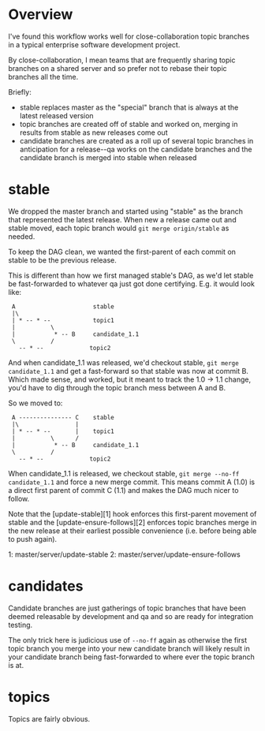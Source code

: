 
Overview
========

I've found this workflow works well for close-collaboration topic branches in a typical enterprise software development project.

By close-collaboration, I mean teams that are frequently sharing topic branches on a shared server and so prefer not to rebase their topic branches all the time.

Briefly:

* stable replaces master as the "special" branch that is always at the latest released version
* topic branches are created off of stable and worked on, merging in results from stable as new releases come out
* candidate branches are created as a roll up of several topic branches in anticipation for a release--qa works on the candidate branches and the candidate branch is merged into stable when released

stable
======

We dropped the master branch and started using "stable" as the branch that represented the latest release. When new a release came out and stable moved, each topic branch would `git merge origin/stable` as needed.

To keep the DAG clean, we wanted the first-parent of each commit on stable to be the previous release.

This is different than how we first managed stable's DAG, as we'd let stable be fast-forwarded to whatever qa just got done certifying. E.g. it would look like:

     A                      stable
     |\
     | * -- * --            topic1
     |          \
     |           * -- B     candidate_1.1        
     \          /
       -- * --             topic2

And when candidate_1.1 was released, we'd checkout stable, `git merge candidate_1.1` and get a fast-forward so that stable was now at commit B. Which made sense, and worked, but it meant to track the 1.0 -> 1.1 change, you'd have to dig through the topic branch mess between A and B.

So we moved to:

     A --------------- C    stable
     |\                |
     | * -- * --       |    topic1
     |          \      /
     |           * -- B     candidate_1.1        
     \          /
       -- * --             topic2

When candidate_1.1 is released, we checkout stable, `git merge --no-ff candidate_1.1` and force a new merge commit. This means commit A (1.0) is a direct first parent of commit C (1.1) and makes the DAG much nicer to follow.

Note that the [update-stable][1] hook enforces this first-parent movement of stable and the [update-ensure-follows][2] enforces topic branches merge in the new release at their earliest possible convenience (i.e. before being able to push again).

1: master/server/update-stable
2: master/server/update-ensure-follows

candidates
==========

Candidate branches are just gatherings of topic branches that have been deemed releasable by development and qa and so are ready for integration testing.

The only trick here is judicious use of `--no-ff` again as otherwise the first topic branch you merge into your new candidate branch will likely result in your candidate branch being fast-forwarded to where ever the topic branch is at.

topics
======

Topics are fairly obvious.

